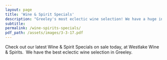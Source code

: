 ```yaml
---
layout: page
title: 'Wine & Spirit Specials'
description: "Greeley's most eclectic wine selection! We have a huge inventory to choose from, both foreign and domestic."
subtitle:
permalink: /wine-spirits-specials/
pdf_path: /assets/images/3-3-17.pdf
---
```



Check out our latest Wine & Spirit Specials on sale today, at Westlake Wine & Spirits.  We have the best eclectic wine selection in Greeley.